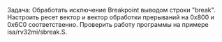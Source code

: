 Задача: Обработать исключение Breakpoint выводом строки "break". Настроить ресет вектор и вектор обработки
прерываний на 0x800 и 0x6C0 соответственно. Проверить работу
программы на примере isa/rv32mi/sbreak.S.